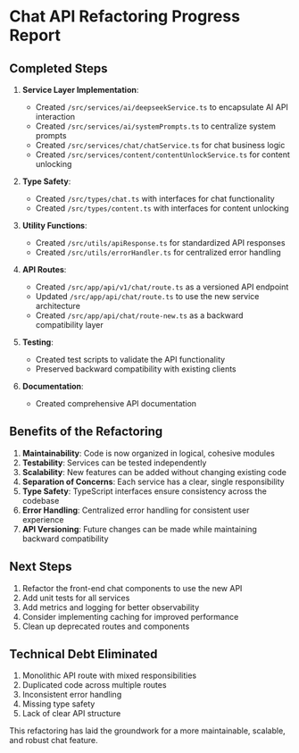 # Chat API Refactoring Progress Report

## Completed Steps

1. **Service Layer Implementation**:
   - Created `/src/services/ai/deepseekService.ts` to encapsulate AI API interaction
   - Created `/src/services/ai/systemPrompts.ts` to centralize system prompts
   - Created `/src/services/chat/chatService.ts` for chat business logic
   - Created `/src/services/content/contentUnlockService.ts` for content unlocking

2. **Type Safety**:
   - Created `/src/types/chat.ts` with interfaces for chat functionality
   - Created `/src/types/content.ts` with interfaces for content unlocking

3. **Utility Functions**:
   - Created `/src/utils/apiResponse.ts` for standardized API responses
   - Created `/src/utils/errorHandler.ts` for centralized error handling

4. **API Routes**:
   - Created `/src/app/api/v1/chat/route.ts` as a versioned API endpoint
   - Updated `/src/app/api/chat/route.ts` to use the new service architecture
   - Created `/src/app/api/chat/route-new.ts` as a backward compatibility layer

5. **Testing**:
   - Created test scripts to validate the API functionality
   - Preserved backward compatibility with existing clients

6. **Documentation**:
   - Created comprehensive API documentation

## Benefits of the Refactoring

1. **Maintainability**: Code is now organized in logical, cohesive modules
2. **Testability**: Services can be tested independently
3. **Scalability**: New features can be added without changing existing code
4. **Separation of Concerns**: Each service has a clear, single responsibility
5. **Type Safety**: TypeScript interfaces ensure consistency across the codebase
6. **Error Handling**: Centralized error handling for consistent user experience
7. **API Versioning**: Future changes can be made while maintaining backward compatibility

## Next Steps

1. Refactor the front-end chat components to use the new API
2. Add unit tests for all services
3. Add metrics and logging for better observability
4. Consider implementing caching for improved performance
5. Clean up deprecated routes and components

## Technical Debt Eliminated

1. Monolithic API route with mixed responsibilities
2. Duplicated code across multiple routes
3. Inconsistent error handling
4. Missing type safety
5. Lack of clear API structure

This refactoring has laid the groundwork for a more maintainable, scalable, and robust chat feature.
